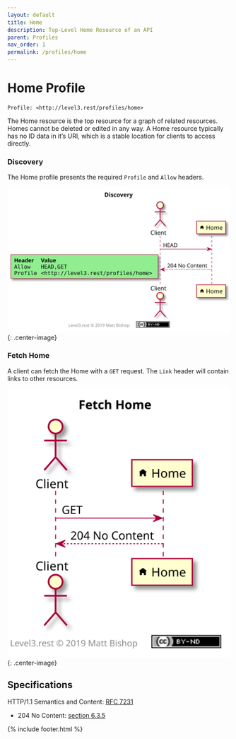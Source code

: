 ```yaml
---
layout: default
title: Home
description: Top-Level Home Resource of an API
parent: Profiles
nav_order: 1
permalink: /profiles/home
---
```

# Home Profile

```
Profile: <http://level3.rest/profiles/home>
```

The Home resource is the top resource for a graph of related resources. Homes cannot be deleted or edited in any way. A Home resource typically has no ID data in it’s URI, which is a stable location for clients to access directly.

### Discovery

The Home profile presents the required `Profile` and `Allow` headers.

![](home/discovery.svg){: .center-image}

### Fetch Home

A client can fetch the Home with a `GET` request. The `Link` header will contain links to other resources.

![](home/fetch.svg){: .center-image}

## Specifications

HTTP/1.1 Semantics and Content: [RFC 7231](https://tools.ietf.org/html/rfc7231)

- 204 No Content:  [section 6.3.5](https://tools.ietf.org/html/rfc7231#section-6.3.5)

{% include footer.html %}
